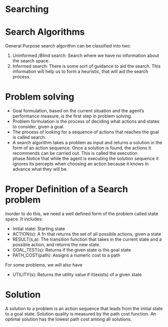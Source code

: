 # Searching
# Search Algorithms
General Purpose search algorithm can be classified into two:
 1. Uninformed /Blind search: Search where we have no information about the search space.
 2. Informed search: There is some sort of guidance to aid the search. This information will help us to form a heuristic, that will aid the search process.

# Problem solving
- Goal formulation, based on the current situation and the agent’s performance measure, is the first step in problem solving.
- Problem formulation is the process of deciding what actions and states to consider, given a goal.
- The process of looking for a sequence of actions that reaches the goal is called search.
- A search algorithm takes a problem as input and returns a solution in the form of an action
sequence. Once a solution is found, the actions it recommends can be carried out. This
is called the execution phase.Notice that while the agent is executing the solution sequence it ignores its percepts when choosing an action because it knows in advance what they will be. 

# Proper Definition of a Search problem 
Inorder to do this, we need a well defined form of the problem called state space. It includes:
 - Initial state: Starting state
 - ACTION(s): A fn that returns the set of all possible actions, given a state
 - RESULT(s,a): The transition function that takes in the current state and a possible action, and returns the new state.
 - GOAL_TEST(s): Returns if the given state is the goal state
 - PATH_COST(path): Assigns a numeric cost to a path

For some problems, we will also have
 - UTILITY(s): Returns the utility value if it(exists) of a given state

# Solution  
A solution to a problem is an action sequence that leads from the initial state to a goal state. Solution quality is measured by the path cost function. An optimal solution has the lowest path cost among all solutions.